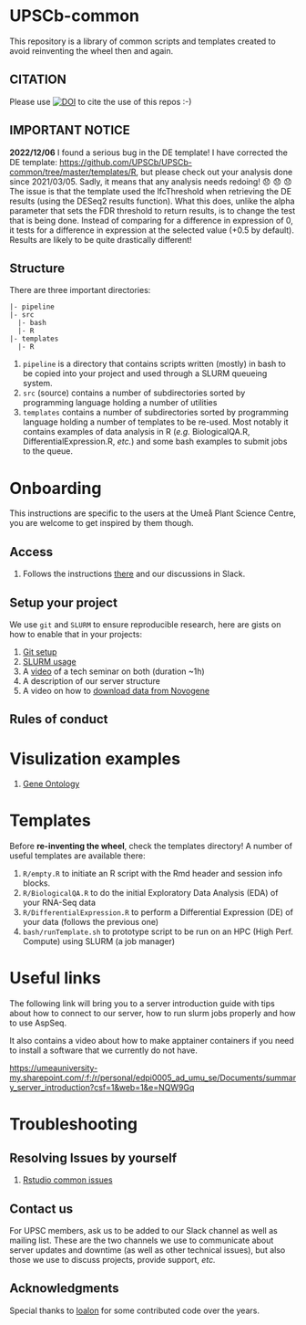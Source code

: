 # UPSCb-common

This repository is a library of common scripts and templates created to avoid reinventing the wheel then and again.

## CITATION
Please use [![DOI](https://zenodo.org/badge/206072841.svg)](https://zenodo.org/badge/latestdoi/206072841) to cite the use of this repos :-)

## IMPORTANT NOTICE

**2022/12/06** I found a serious bug in the DE template! I have corrected the DE template: <https://github.com/UPSCb/UPSCb-common/tree/master/templates/R>, but please check out your analysis done since 2021/03/05. Sadly, it means that any analysis needs redoing! :disappointed: :disappointed: :disappointed: The issue is that the template used the lfcThreshold when retrieving the DE results (using the DESeq2 results function). What this does, unlike the alpha parameter that sets the FDR threshold to return results, is to change the test that is being done. Instead of comparing for a difference in expression of 0, it tests for a difference in expression at the selected value (+0.5 by default). Results are likely to be quite drastically different!

## Structure

There are three important directories:

    |- pipeline
    |- src
      |- bash
      |- R
    |- templates
      |- R

1.  `pipeline` is a directory that contains scripts written (mostly) in bash to be copied into your project and used through a SLURM queueing system.
2.  `src` (source) contains a number of subdirectories sorted by programming language holding a number of utilities
3.  `templates` contains a number of subdirectories sorted by programming language holding a number of templates to be re-used. Most notably it contains examples of data analysis in R (*e.g.* BiologicalQA.R, DifferentialExpression.R, *etc.*) and some bash examples to submit jobs to the queue.

# Onboarding

This instructions are specific to the users at the Umeå Plant Science Centre, you are welcome to get inspired by them though.

## Access

1.  Follows the instructions [there](https://youtu.be/hYtIKIIwRss) and our discussions in Slack.

## Setup your project

We use `git` and `SLURM` to ensure reproducible research, here are gists on how to enable that in your projects:

1.  [Git setup](https://gist.github.com/nicolasDelhomme/46a1053d277510b95692318bd1732b6d)
2.  [SLURM usage](https://gist.github.com/nicolasDelhomme/6fbff1e4db3c7ee4b3bb4f710667fd0d)
3.  A [video](https://youtu.be/3XMHTixiszE) of a tech seminar on both (duration \~1h)
4.  A description of our server structure
5.  A video on how to [download data from Novogene](https://youtu.be/A6JcORYs9L0)

## Rules of conduct

# Visulization examples

1.  [Gene Ontology](https://gist.github.com/amnzr/7d859ae127c30e13fef3198c20287da2)

# Templates

Before **re-inventing the wheel**, check the templates directory! A number of useful templates are available there:

1.  `R/empty.R` to initiate an R script with the Rmd header and session info blocks.
2.  `R/BiologicalQA.R` to do the initial Exploratory Data Analysis (EDA) of your RNA-Seq data
3.  `R/DifferentialExpression.R` to perform a Differential Expression (DE) of your data (follows the previous one)
4.  `bash/runTemplate.sh` to prototype script to be run on an HPC (High Perf. Compute) using SLURM (a job manager)

# Useful links

The following link will bring you to a server introduction guide with tips about how to connect to our server, how to run slurm jobs properly and how to use AspSeq.

It also contains a video about how to make apptainer containers if you need to install a software that we currently do not have.

https://umeauniversity-my.sharepoint.com/:f:/r/personal/edpi0005_ad_umu_se/Documents/summary_server_introduction?csf=1&web=1&e=NQW9Gq


# Troubleshooting

## Resolving Issues by yourself

1.  [Rstudio common issues](https://gist.github.com/nicolasDelhomme/5bde1e878b2eaa3def1cced06076b7db)

## Contact us

For UPSC members, ask us to be added to our Slack channel as well as mailing list. These are the two channels we use to communicate about server updates and downtime (as well as other technical issues), but also those we use to discuss projects, provide support, *etc.*

## Acknowledgments

Special thanks to [loalon](https://github.com/loalon) for some contributed code over the years.
